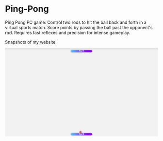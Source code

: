# Ping-Pong
Ping Pong PC game: Control two rods to hit the ball back and forth in a virtual sports match. Score points by passing the ball past the opponent's rod. Requires fast reflexes and precision for intense gameplay.

Snapshots of my website

![Image Alt Text](https://github.com/GauravSingh72/Ping-Pong/blob/main/Screenshot%202023-07-25%20at%2010.45.18%20AM.png?raw=true)
